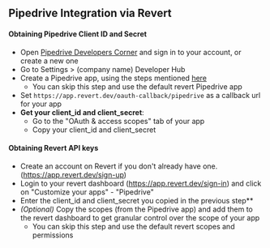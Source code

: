 ## Pipedrive Integration via Revert

#### Obtaining Pipedrive Client ID and Secret

* Open [Pipedrive Developers Corner](https://developers.pipedrive.com/) and sign in to your account, or create a new one
* Go to Settings > (company name) Developer Hub
* Create a Pipedrive app, using the steps mentioned [here](https://pipedrive.readme.io/docs/marketplace-creating-a-proper-app#create-an-app-in-5-simple-steps)
  * You can skip this step and use the default revert Pipedrive app
* Set `https://app.revert.dev/oauth-callback/pipedrive` as a callback url for your app
* **Get your client\_id and client\_secret**:
  * Go to the "OAuth & access scopes" tab of your app
  * Copy your client\_id and client\_secret

#### Obtaining Revert API keys

* Create an account on Revert if you don't already have one. (https://app.revert.dev/sign-up)
* Login to your revert dashboard (https://app.revert.dev/sign-in) and click on "Customize your apps" - "Pipedrive"
* Enter the client\_id and client\_secret you copied in the previous step\*\*
* *(Optional)* Copy the scopes (from the Pipedrive app) and add them to the revert dashboard to get granular control over the scope of your app
  * You can skip this step and use the default revert scopes and permissions
